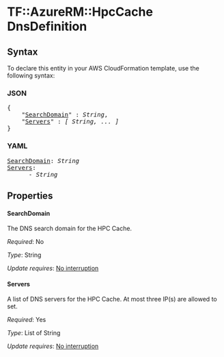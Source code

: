 # TF::AzureRM::HpcCache DnsDefinition

## Syntax

To declare this entity in your AWS CloudFormation template, use the following syntax:

### JSON

<pre>
{
    "<a href="#searchdomain" title="SearchDomain">SearchDomain</a>" : <i>String</i>,
    "<a href="#servers" title="Servers">Servers</a>" : <i>[ String, ... ]</i>
}
</pre>

### YAML

<pre>
<a href="#searchdomain" title="SearchDomain">SearchDomain</a>: <i>String</i>
<a href="#servers" title="Servers">Servers</a>: <i>
      - String</i>
</pre>

## Properties

#### SearchDomain

The DNS search domain for the HPC Cache.

_Required_: No

_Type_: String

_Update requires_: [No interruption](https://docs.aws.amazon.com/AWSCloudFormation/latest/UserGuide/using-cfn-updating-stacks-update-behaviors.html#update-no-interrupt)

#### Servers

A list of DNS servers for the HPC Cache. At most three IP(s) are allowed to set.

_Required_: Yes

_Type_: List of String

_Update requires_: [No interruption](https://docs.aws.amazon.com/AWSCloudFormation/latest/UserGuide/using-cfn-updating-stacks-update-behaviors.html#update-no-interrupt)

